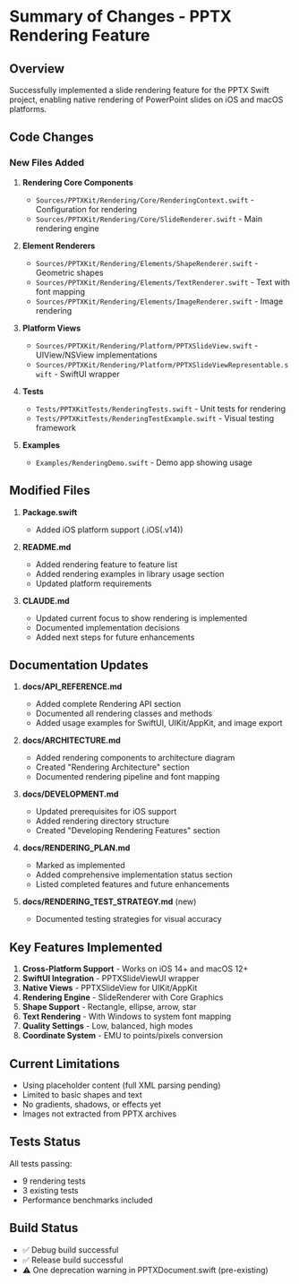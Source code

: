 # Summary of Changes - PPTX Rendering Feature

## Overview
Successfully implemented a slide rendering feature for the PPTX Swift project, enabling native rendering of PowerPoint slides on iOS and macOS platforms.

## Code Changes

### New Files Added
1. **Rendering Core Components**
   - `Sources/PPTXKit/Rendering/Core/RenderingContext.swift` - Configuration for rendering
   - `Sources/PPTXKit/Rendering/Core/SlideRenderer.swift` - Main rendering engine

2. **Element Renderers**
   - `Sources/PPTXKit/Rendering/Elements/ShapeRenderer.swift` - Geometric shapes
   - `Sources/PPTXKit/Rendering/Elements/TextRenderer.swift` - Text with font mapping
   - `Sources/PPTXKit/Rendering/Elements/ImageRenderer.swift` - Image rendering

3. **Platform Views**
   - `Sources/PPTXKit/Rendering/Platform/PPTXSlideView.swift` - UIView/NSView implementations
   - `Sources/PPTXKit/Rendering/Platform/PPTXSlideViewRepresentable.swift` - SwiftUI wrapper

4. **Tests**
   - `Tests/PPTXKitTests/RenderingTests.swift` - Unit tests for rendering
   - `Tests/PPTXKitTests/RenderingTestExample.swift` - Visual testing framework

5. **Examples**
   - `Examples/RenderingDemo.swift` - Demo app showing usage

## Modified Files
1. **Package.swift**
   - Added iOS platform support (.iOS(.v14))

2. **README.md**
   - Added rendering feature to feature list
   - Added rendering examples in library usage section
   - Updated platform requirements

3. **CLAUDE.md**
   - Updated current focus to show rendering is implemented
   - Documented implementation decisions
   - Added next steps for future enhancements

## Documentation Updates
1. **docs/API_REFERENCE.md**
   - Added complete Rendering API section
   - Documented all rendering classes and methods
   - Added usage examples for SwiftUI, UIKit/AppKit, and image export

2. **docs/ARCHITECTURE.md**
   - Added rendering components to architecture diagram
   - Created "Rendering Architecture" section
   - Documented rendering pipeline and font mapping

3. **docs/DEVELOPMENT.md**
   - Updated prerequisites for iOS support
   - Added rendering directory structure
   - Created "Developing Rendering Features" section

4. **docs/RENDERING_PLAN.md**
   - Marked as implemented
   - Added comprehensive implementation status section
   - Listed completed features and future enhancements

5. **docs/RENDERING_TEST_STRATEGY.md** (new)
   - Documented testing strategies for visual accuracy

## Key Features Implemented
1. **Cross-Platform Support** - Works on iOS 14+ and macOS 12+
2. **SwiftUI Integration** - PPTXSlideViewUI wrapper
3. **Native Views** - PPTXSlideView for UIKit/AppKit
4. **Rendering Engine** - SlideRenderer with Core Graphics
5. **Shape Support** - Rectangle, ellipse, arrow, star
6. **Text Rendering** - With Windows to system font mapping
7. **Quality Settings** - Low, balanced, high modes
8. **Coordinate System** - EMU to points/pixels conversion

## Current Limitations
- Using placeholder content (full XML parsing pending)
- Limited to basic shapes and text
- No gradients, shadows, or effects yet
- Images not extracted from PPTX archives

## Tests Status
All tests passing:
- 9 rendering tests
- 3 existing tests
- Performance benchmarks included

## Build Status
- ✅ Debug build successful
- ✅ Release build successful
- ⚠️ One deprecation warning in PPTXDocument.swift (pre-existing)